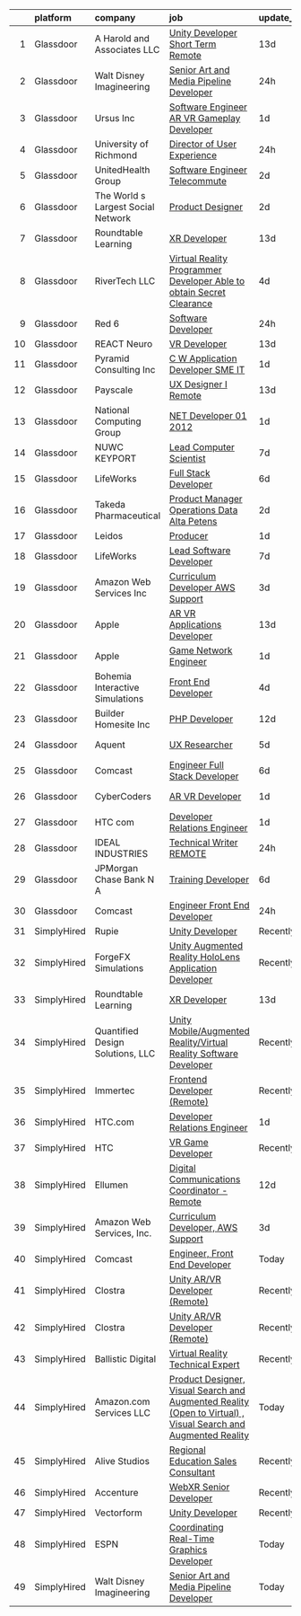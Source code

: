 

|    | platform    | company                            | job                                                                                                                                                                                                                                                                                                                                                                                                                                                                                                                                                                                                                                                                                                                                                                                                                                                                                                                                                                                                                                                                                                                                                                                                                                                                                                                                                                                                                                                                                                                                                                                 | update_time   | location                |
|---:|:------------|:-----------------------------------|:------------------------------------------------------------------------------------------------------------------------------------------------------------------------------------------------------------------------------------------------------------------------------------------------------------------------------------------------------------------------------------------------------------------------------------------------------------------------------------------------------------------------------------------------------------------------------------------------------------------------------------------------------------------------------------------------------------------------------------------------------------------------------------------------------------------------------------------------------------------------------------------------------------------------------------------------------------------------------------------------------------------------------------------------------------------------------------------------------------------------------------------------------------------------------------------------------------------------------------------------------------------------------------------------------------------------------------------------------------------------------------------------------------------------------------------------------------------------------------------------------------------------------------------------------------------------------------|:--------------|:------------------------|
|  1 | Glassdoor   | A  Harold and Associates  LLC      | [Unity Developer  Short Term Remote ](https://www.glassdoor.com/partner/jobListing.htm?pos=130&ao=1136043&s=58&guid=000001818a2c2ca599525d7c01589352&src=GD_JOB_AD&t=SR&vt=w&ea=1&cs=1_fe36c126&cb=1655880560177&jobListingId=1007925954105&jrtk=3-0-1g652ob6fi4mh801-1g652ob6t23j8000-1e796db64d10e7f9-)                                                                                                                                                                                                                                                                                                                                                                                                                                                                                                                                                                                                                                                                                                                                                                                                                                                                                                                                                                                                                                                                                                                                                                                                                                                                           | 13d           | Jacksonville, FL        |
|  2 | Glassdoor   | Walt Disney Imagineering           | [Senior Art and Media Pipeline Developer](https://www.glassdoor.com/partner/jobListing.htm?pos=117&ao=1110586&s=58&guid=000001818a2c2ca599525d7c01589352&src=GD_JOB_AD&t=SR&vt=w&cs=1_7d07b76b&cb=1655880560176&jobListingId=1007954530226&cpc=FB7E4A1762AE5BEC&jrtk=3-0-1g652ob6fi4mh801-1g652ob6t23j8000-137ccb5b8523907d--6NYlbfkN0DAFTyt7pbDCC2JPO79CSdi1dIb81yjczP5qsKcZIxgiRd1qisRd4re16D_VG3-wzVWT02QtJwWeidFfUjuO9uPEoH9-6hRM0be5lxEbIKU2nR853Pi3I9vqKbEtLSQoLv5e13mtwRJrQWdm47R-nPYk_K2O40WWHNzx8-dnV7q_1RBNCuPRV3yMT2-vwkND5VsnRy46MAi851YUMM2w6dODVskLlOj8mDhNMnhYeVteyBB34y07RK40I-sR3QLDb-H5to-uzQVZroYYO3rTZvMFkv9ijQ5e5adjPozMZ4kbWLCzg638ql56R2lfbYlfFC2wodnCiKXRMvAmhJFalIiueaSyGpaEgb2kDE36L3jh-QmMK6MRJQk_c0CNl7odX0Vw7zF1Ou2s0tK0wjJG7wLHnOvdCLIMnTKNtAnqttnpE5OjLvZ11kEWdA539EAPuTVN7_g292Yww%3D%3D)                                                                                                                                                                                                                                                                                                                                                                                                                                                                                                                                                                                                                                                                                                                                                           | 24h           | Miami, FL               |
|  3 | Glassdoor   | Ursus  Inc                         | [Software Engineer  AR VR Gameplay Developer](https://www.glassdoor.com/partner/jobListing.htm?pos=115&ao=1110586&s=58&guid=000001818a2c2ca599525d7c01589352&src=GD_JOB_AD&t=SR&vt=w&ea=1&cs=1_f8f110fe&cb=1655880560176&jobListingId=1007952300883&cpc=3DB599BF2F4828F0&jrtk=3-0-1g652ob6fi4mh801-1g652ob6t23j8000-a89439141e159696--6NYlbfkN0CT8vBT9H5mqECx2dfLV_FONLPDKpIRssxVwtj05Tmm4rA5I0VNOPdM1oYsK66ov5rfnjfgAZTug_wuk_D3pyUmhLVPkqVTzPlt3gfN_Qsn5B5UIDGrRKzf7Iyk2_CT6MnWxR91fqgaC9SdvwabNzt0QdMHfrfPitCLVZR0aTS3IIToD99hmnSSmDqqNkCfRgfVZUYT00fECFkcazC2Nnkr1kL_t3afXuShPPy3AzzC-sw8ZkfADxL4Jc8SO3FDnGgytJg6UQbnas4rNgL2-SYM-VWm-QrXSi6NEeMmm9u9rbIIigRffJRHfhdYn6BiDifyhyiKfaGc36GkJ_ikL3OgqOTm65vsFgB7eYcPU1ed9UNG39YEhgyTA1awj-_KTuCfhq_NZH1_vtPeSQK3JeZOChYQdBVvExRP8mBEXr0xvTXGOzaA0m5aAtpkaOE8hHA64ytiA4zky1w2w59ntlsqQu2buiJ0vLqv7RlXZ44UXDaBm_J7h9exs8CD-Qz19tSac7404eNlsbu739TZyTFYEZ35rHEazX8U-V5ZpwhC-C4d7Wq9JaKD8lsdHxwt6uVEeS8XVxgyf3ae7MSWp5xTXFY8LOoxx86aZStmreoxMeA0lBXPGR-gil1AxRSOKEfT20gaHS6DLj0HgaOtSkStyc1BqODMXjgSE64MTNfyZMewFgHWKzp_XhI_SKDL2kxMmw6ygQ6wuR_T9ketYkM6)                                                                                                                                                                                                                                                                                                                                                                                                                                                                              | 1d            | Redmond, WA             |
|  4 | Glassdoor   | University of Richmond             | [Director of User Experience](https://www.glassdoor.com/partner/jobListing.htm?pos=105&ao=1110586&s=58&guid=000001818a2c2ca599525d7c01589352&src=GD_JOB_AD&t=SR&vt=w&cs=1_ae44a0b8&cb=1655880560174&jobListingId=1007954117905&cpc=678FF63AF7ACCB7E&jrtk=3-0-1g652ob6fi4mh801-1g652ob6t23j8000-771d0023974eab36--6NYlbfkN0B4rZm5z_hx-StMuau8L_CkQ17CUpFrlepinLuWzihKphy1kiApdNXPq3ZpdG0xZlf1-pyFWeAAXZGOUD6w9b-2gYP5Myx6w1UT90C_GmXSWg5semNHohO0YWfENyvWMfKPMpP5fdOu03ilHdHWgCfoWB1HUelTH3clme6oiOKy7bN6OCeADrcnbJXhMgIyN38t-MZ4U3N5-_ZZSxhLQ2M9y69PL3j-ZhUsvVEDcuNDLDYsYWSKyUJ1Xe35S8ZMq76NuvVVKYECNVxPrTCC2n_yJERh9uC9ZXF6URF7f2bW-zudEeVKwbPPp-2KgRUBwwosF-hSto9tfl9-Dmh-68ezw9PUOzhWfp29Mqawb0qwx30XEnz4De5c0Jmr1aSryMTVI9gfwk_hPYdnZrI7u2bb1Soktan-uSYHQ1gayJif6xtcMGjZZnJbRFKXulBtyYpsJ4BRKCgIEPImQ9WdBZL1gZj3OeMs5djr8klT3A_DlsEKrcMunoGmOzV-SDyjsxFNPE167fMGVzJGw0lKA6OcEwenAdQX2977J6DMeEt-NnOjroLx5TjP)                                                                                                                                                                                                                                                                                                                                                                                                                                                                                                                                                                                                                                                                   | 24h           | Richmond, VA            |
|  5 | Glassdoor   | UnitedHealth Group                 | [Software Engineer   Telecommute](https://www.glassdoor.com/partner/jobListing.htm?pos=110&ao=1110586&s=58&guid=000001818a2c2ca599525d7c01589352&src=GD_JOB_AD&t=SR&vt=w&cs=1_822554be&cb=1655880560175&jobListingId=1007949760794&cpc=07D58528F3898F33&jrtk=3-0-1g652ob6fi4mh801-1g652ob6t23j8000-57a536328abab61d--6NYlbfkN0C8O9VKdOj_1Zh75e9_CvYhSsWVxS1Pvi5WUWhsf4w7FJvt2herunrAFBR2lpVAffADEWtjZuDSdY3xsQN_WmYx15JHxiEWVwQsivaqjHGX9GtnSgPiJkE3ldGCeXuVRgVlOYv6Q7fwRaXe0Uvnr6JNGhwRuptKJb5NJOZDQ-BMTON_u-dgaczYoUQ4RrF1tO4DDaBksdMiLUa4waT2WBK4NsaPnn3LR0Mn0TSXOIMH9JsTef7ZN63avMZpfi-kVU3w4DYgVDrfB5gyJdBae8U0TslxwxNrSLiUP7WWGyHw4iz5Oddce3ETTViBQ4Oeb74cKY0e958u34xNJIrJGdQPHYNHgoZMgt_1a4ghzFer07dobjEop_BgCmZGlzAYbgaKITTsBdkjWSxKl-g00dMzdTr4JS_o693wTGSLiRmUod4FwT0Hp3Uw)                                                                                                                                                                                                                                                                                                                                                                                                                                                                                                                                                                                                                                                                                                                                                                                               | 2d            | Eden Prairie, MN        |
|  6 | Glassdoor   | The World s Largest Social Network | [Product Designer](https://www.glassdoor.com/partner/jobListing.htm?pos=114&ao=1110586&s=58&guid=000001818a2c2ca599525d7c01589352&src=GD_JOB_AD&t=SR&vt=w&cs=1_d3551f7d&cb=1655880560175&jobListingId=1007950662304&cpc=75B6770C194DCF89&jrtk=3-0-1g652ob6fi4mh801-1g652ob6t23j8000-fe04110d9e9eabe1--6NYlbfkN0DSgjPPcnEdvoK3uuxfISLALE6pB1FR7YSHOr_tSg5_QGIhoz_2VqUepdcKLBLI_zSyCme8RKe9yWL2Y5jRsLpD6uaqUljAdyxTBE1Dr_AZUMFRLSx1C6m0WoyR9qgEIb4SDGFDS1whlrJ8LlnRpMcaG9a6WbdlIn9keVbSu52RCImDfnQFTaQQ9ryn7XtkbYKmMbQ8O0EZJPUpi7CddI2yNVfqDuk5NlJep9y9Z4bpza__fC3ootGjkDnkziJ9oNNp_wUhGrT-WMgqF5idpPOBabEfnz3G8OczlS8yjRex9-IlF9VDqggHyANOIm5PbWLweKKIj5t3CHox_LuEPpHC4A4cjogPoKCF5mqhtjhYTmTfX0t5D9AxvOG4re_phfCcR2OouYw7XozYBK1X2BW88ISGgJnVkdSPdzGPXt3t6liex-yXFvPSzChzzLK-uM4BHWxsYkaN6PZltucUSE-EuR7yde0m4PVWWTe99db7OAT4jAJdn-86vgtgHKSU9g8YRhpn-u_Or9Tkrt72TNtV8zouGtRCnPeQcZSeR322U5Ij74V7kc5JQqwbknV2f7ePBgPKr3eCsQ%3D%3D)                                                                                                                                                                                                                                                                                                                                                                                                                                                                                                                                                                                                                                                  | 2d            | New York, NY            |
|  7 | Glassdoor   | Roundtable Learning                | [XR Developer](https://www.glassdoor.com/partner/jobListing.htm?pos=101&ao=1110586&s=58&guid=000001818a2c2ca599525d7c01589352&src=GD_JOB_AD&t=SR&vt=w&ea=1&cs=1_98412108&cb=1655880560174&jobListingId=1007926294357&cpc=FFA5D6A8ACF56659&jrtk=3-0-1g652ob6fi4mh801-1g652ob6t23j8000-b4c83c1377c2bd14--6NYlbfkN0BVapqBw3SgoS4uv2G4zUYtqIdSNvBDwETDajj4_FEynjBhYcnw-6GY8lSYawgK8xIlX2-F8y9-QqYG-MbYAnEiwFjblf4Yi-xeXgy19zs8nPDIoUkk2MuNbO15ngtk9uRdze1w-AN8rTg-umhdag7Nd-Q0RNCHnv85tAVHu82vMKd76rgcavNPo92y9tJvbq6l3BuNjlr38dXkkdS8CfjXmVxjfk7MADGFal44p_NUJQTL7ZnltXLM6iTBo5vljrEPFjZ8z0ZTEjTAU2uAkDBHrmUxFFc5Qu1RyAgJhoaXwESVdsiPTPJYzf3fedg4IjM78qK0-1yx8nPgRKjp1W3RL8_wj1klYDpeDPFXv-JQGKnfX7wC0yxPVnvDc1AdU3xDPlX5DB_wdcrEARhXZxEsE-3x2eNqVx6lgCe5ArK_X2JLJ2zemBsfPe7nVO6F83s2MmQnmR-5pqJm1UjKUFC76IyZjChIIUpOBxqOYxNqXk3KaTXWYE-r89U08h5yHxM%3D)                                                                                                                                                                                                                                                                                                                                                                                                                                                                                                                                                                                                                                                                                                                               | 13d           | Chagrin Falls, OH       |
|  8 | Glassdoor   | RiverTech  LLC                     | [Virtual Reality Programmer Developer  Able to obtain Secret Clearance ](https://www.glassdoor.com/partner/jobListing.htm?pos=122&ao=1136043&s=58&guid=000001818a2c2ca599525d7c01589352&src=GD_JOB_AD&t=SR&vt=w&cs=1_cc06d562&cb=1655880560177&jobListingId=1007947928122&jrtk=3-0-1g652ob6fi4mh801-1g652ob6t23j8000-9c6357353cf3140f-)                                                                                                                                                                                                                                                                                                                                                                                                                                                                                                                                                                                                                                                                                                                                                                                                                                                                                                                                                                                                                                                                                                                                                                                                                                             | 4d            | Goldsboro, NC           |
|  9 | Glassdoor   | Red 6                              | [Software Developer](https://www.glassdoor.com/partner/jobListing.htm?pos=104&ao=1110586&s=58&guid=000001818a2c2ca599525d7c01589352&src=GD_JOB_AD&t=SR&vt=w&ea=1&cs=1_079de24b&cb=1655880560175&jobListingId=1007954506966&cpc=6EF74AC2F94C1840&jrtk=3-0-1g652ob6fi4mh801-1g652ob6t23j8000-5c4ab0b83e9db3fd--6NYlbfkN0BKgzQyzTF1Q9mOsR1amaS-juVGLjHt5Cdom-gEF9y-xS0Vel0hhr33OUoAFojkZTzCCxyAhIwoQ3SKk3r6crmKD9iTbnHnckuIkOAw5our6bD3BudqyrmfNQD5cy0RhvJxJo-ysTYFanxeGh09IpdfdRulBhDWqkk0Jq2ImeYR9SWRM0iCMeUKtOM3fPJzZTr-oDMKYulmY0JgQf35hdpVzAz3NM7bCY4cEiOhCKOKtfuEBjf77a1Ne0LxPsU4tKZ4u1k929hTtCJS-j96OrvJoOOGHf5_T0pI690dktyt28unbE2hNukoCjknWTQyEcLk_cec1yTKDlYDB5B1zu5pleSZbI7yqxTAoCb8rIlNdt2gHu0Z375RKdCV_Pj2hAnBr9-3IzyEVm1-ujNEu_4PBdj15cBctEN9qOcJf-lOCp8xdRZ7Qz3gCcANT-OBQzrRPGOoHq9NgRTDHqIloElJ8GvdioRCR9FKiIeu99zp0YB9ejw3MN01ObYyVYVWo1STejPNloySjw%3D%3D)                                                                                                                                                                                                                                                                                                                                                                                                                                                                                                                                                                                                                                                                                                           | 24h           | Orlando, FL             |
| 10 | Glassdoor   | REACT Neuro                        | [VR Developer](https://www.glassdoor.com/partner/jobListing.htm?pos=102&ao=1110586&s=58&guid=000001818a2c2ca599525d7c01589352&src=GD_JOB_AD&t=SR&vt=w&ea=1&cs=1_246bb492&cb=1655880560174&jobListingId=1007926157479&cpc=D7FE8E303655E3F3&jrtk=3-0-1g652ob6fi4mh801-1g652ob6t23j8000-08f4197f72c854dd--6NYlbfkN0DWtRa9NJfjQIs4MWRRqD4F41esfMsK79cV24t80VXfzfpF_nI5kuqS4R4oIvfcoozDKYBcplR16Zgg9Y7_RxSrNoalI8xIjOw1EUioIVxUZfkhU-n-lO2uN2wEdcgAO7OIc55de70sUbOWwVGWgxbf8JfG7UHMtgwKEa4eME8RuNWPBH8lI83XfCWlGFAiEjSkYrVEuTN1HwiL1wxrCXGAW3ewhXaOX_urZIvAKA3--w50K06lNREFhaiNDmf3ABquTUde0Q8sKY9GZD07RGk5x8Wv-FwTI5m2eKGPDBLITa6uaVUNEwNBJVte_bS89s5kYJ5B0uJD01n2_AW0z-eGGjlVlr_NMDkSRsKo9oL7IVB9oGvObvhZlnz5R0AveI7SokEyn-l1Fqa5qukpS-ZeYTrYnjFLg6iS6b-jKk4-W0a6b89ssmQ0u06_hiP2tx99LPLEPokEEfoEq-7FcLCpoa6dia0MvuwDxWleBFtBt_sMGWw-qnBZ)                                                                                                                                                                                                                                                                                                                                                                                                                                                                                                                                                                                                                                                                                                                                             | 13d           | Remote                  |
| 11 | Glassdoor   | Pyramid Consulting  Inc            | [C W Application Developer SME   IT](https://www.glassdoor.com/partner/jobListing.htm?pos=120&ao=1110586&s=58&guid=000001818a2c2ca599525d7c01589352&src=GD_JOB_AD&t=SR&vt=w&ea=1&cs=1_d4b80196&cb=1655880560177&jobListingId=1007952275050&cpc=32EE424DE2B657EB&jrtk=3-0-1g652ob6fi4mh801-1g652ob6t23j8000-e9ee24cc47baadd7--6NYlbfkN0Bjic9BpODao-m9BEup4myv2yv9o6hanv70kCRpjMjSDcmmrD9YS-C3x1sAbJGW_XqXLukYXeFy2UsYH6Zp3KwaUGgsy0ZBJHNLraHcqitL2ypQYJ9AMJ6toa7dx6nazSCVEU_PQiK-sas6QB28EDjjCqHPXNbcYaIHj4ulC3Rts7jWAwsEG-fVdHaEPKNUm-3YsxQiFkq3NwCERzPuAS3rzSuE8qQaEZZ_NWjkShwF9y9TumUT4T5hdEKe2hGq_8Aza_hKb5oFT1_JiamEQX4WIl8O5TjTJ-uKClOPCTQewYn53v1DeFVTgKz__Plm40CzAk7FIHOQ-cSRJlg-CPVkRXrKMKBeKpsU22-4B-XtGbdPq2SnDCAjq_xDyq1pjXqiRj2qMHjjzc5tDD6Pt-HtxiH3LzYkWR5_cAEGpbAfjYBoDVVJ8NoJHR-HO2oPAkUZE9Omxw9U4wgD2XAuBYcvxyZ_IBTmw0SvAxxS0UlJOo-uozPdEiiTT-HFBjp5Y0GzBjPbMMafgdd_Hhs2fwpvlepKyPOpY1ZvyxVcY55CXigq2dWBl-wj4w1-lTsoRr6bF7c0gGQ8wx1qyiQYAzk-RnKMzJjSz3L0rkAhogY7oqHq3wA6mhoX_mFCLXWOfP6TJ7lysvAE2iPngZu5MeTs8MgF8gjLQgXjvKS8iWM1ox94fDmUnGIfRC9ePopRzgpWqmNdSgRLkp2lGD1tC-2u7JafdF0xrz5dzgp8Am0FXQ%3D%3D)                                                                                                                                                                                                                                                                                                                                                                                                                                                           | 1d            | Charlotte, NC           |
| 12 | Glassdoor   | Payscale                           | [UX Designer I  Remote ](https://www.glassdoor.com/partner/jobListing.htm?pos=124&ao=1136043&s=58&guid=000001818a2c2ca599525d7c01589352&src=GD_JOB_AD&t=SR&vt=w&ea=1&cs=1_fd80775d&cb=1655880560177&jobListingId=1007927757558&jrtk=3-0-1g652ob6fi4mh801-1g652ob6t23j8000-5a3521b60b208778-)                                                                                                                                                                                                                                                                                                                                                                                                                                                                                                                                                                                                                                                                                                                                                                                                                                                                                                                                                                                                                                                                                                                                                                                                                                                                                        | 13d           | Chicago, IL             |
| 13 | Glassdoor   | National Computing Group           | [ NET Developer   01 2012](https://www.glassdoor.com/partner/jobListing.htm?pos=113&ao=1110586&s=58&guid=000001818a2c2ca599525d7c01589352&src=GD_JOB_AD&t=SR&vt=w&ea=1&cs=1_eaf57b31&cb=1655880560176&jobListingId=1007951674122&cpc=5EFBB0462F9C6B7A&jrtk=3-0-1g652ob6fi4mh801-1g652ob6t23j8000-a83c62fb8bbdef4e--6NYlbfkN0D1IdhwiI-MbYliDxlkdzQl0PwcHEIzV5bYyrHGTsr8-C9iLEpciUiPq-bjpQ6SnwtQcFq7KNC6NOsOp3LWmvo9ZW_wewQGwjYMAdqZshQEUYnc2qLTmZxyVBF0C44-4Gia_9lGP7xeiMxFZDTkzjjHZqU0x_3lxf7Ukou1Lp70WqOGAH1YypQy91w4OOjnNj7DP7EZk5PW0F2IAMA5xb28SyA99nPfoNUz78JJfUtCb0sgGgoMiNOuS8VSM57BCRX-eA5wFS1RwKM_I8wSyWO8RzNsEfz8j1FXdY6azJiFSUe86RCqSLVYJMPzC9ws4AbkKyzb3HKghuDl0iN42YjtdK2Lj4XFMbDT6vnfAA-6HRyjMaJ3lkkAe3IrO76k-XegyJ88XUTmfaQMzwGnjhUIo5AWK4SrV_6mmQ5-B5XzZau5hO8n1WH24z_Sxh7EO4SdeDT5sOu5fkorP8bT6rGWUn128Kgvr-luEfCJPYd1a5b7wB2XGyVxe9sNBuOXT5U%3D)                                                                                                                                                                                                                                                                                                                                                                                                                                                                                                                                                                                                                                                                                                                   | 1d            | Cayce, SC               |
| 14 | Glassdoor   | NUWC KEYPORT                       | [Lead Computer Scientist](https://www.glassdoor.com/partner/jobListing.htm?pos=127&ao=1136043&s=58&guid=000001818a2c2ca599525d7c01589352&src=GD_JOB_AD&t=SR&vt=w&ea=1&cs=1_22e32ea3&cb=1655880560177&jobListingId=1007939664650&jrtk=3-0-1g652ob6fi4mh801-1g652ob6t23j8000-c1ad3486c53b9f0d-)                                                                                                                                                                                                                                                                                                                                                                                                                                                                                                                                                                                                                                                                                                                                                                                                                                                                                                                                                                                                                                                                                                                                                                                                                                                                                       | 7d            | Keyport, WA             |
| 15 | Glassdoor   | LifeWorks                          | [Full Stack Developer](https://www.glassdoor.com/partner/jobListing.htm?pos=108&ao=1110586&s=58&guid=000001818a2c2ca599525d7c01589352&src=GD_JOB_AD&t=SR&vt=w&cs=1_0988c724&cb=1655880560175&jobListingId=1007942257419&cpc=F4EED0218A761C36&jrtk=3-0-1g652ob6fi4mh801-1g652ob6t23j8000-6edff205a2a916ac--6NYlbfkN0DLmrqCN2v1TO8im94Z8ijjg5B0bygWI38WyDDoeOWhaQvk6bM5zeSyQrwlZm0cpZDwTaFG5QnJ_fo2RpYEOIrbLBt1bvrVAEoEe2QQCAV8zSSa9eyOFEStRmHfxArxq_LgzbGgVM3SgXwImqqrcH13yMNhL8wCohqVtFX156mpZ8aAyjYeANsccM0SW5RAO2p8kqu4ZFnH9x0cuyd0vewcpr4k8DzI2z1t4bqdHmc6mY_0v2W2j5xfsX-LJl3p2U-_sIiDaLUQ2K7yphfAcWJ5mxgydywNPwpcVLtc4nerD1k23u3_F0mhZ11baIqq3qF864OB4cOH0GCzCIxfDEh49Hf819i2c280GI2Q8aU0kqvAbsLsLy25bpVgpWw8cL20M5vtxXGbAJXNyEvKqj1GhUHJ7SasgjnZCi9h_YRpScO5gFx9fTg-Pt4breeHwNMPfRPZ3rNPV9n3pXn-7hrKLZEjJjrjOT3f_9hPShGvGie4XzoDnfziGV_PZVFoVHU_21Wj5-3a1P0UIeM6bNzyWrJar4OAnVKElLZVvHQJYQ%3D%3D)                                                                                                                                                                                                                                                                                                                                                                                                                                                                                                                                                                                                                                                                              | 6d            | Remote                  |
| 16 | Glassdoor   | Takeda Pharmaceutical              | [Product Manager  Operations Data   Alta Petens](https://www.glassdoor.com/partner/jobListing.htm?pos=118&ao=1110586&s=58&guid=000001818a2c2ca599525d7c01589352&src=GD_JOB_AD&t=SR&vt=w&cs=1_41475541&cb=1655880560176&jobListingId=1007950556573&cpc=B076152010A3B66C&jrtk=3-0-1g652ob6fi4mh801-1g652ob6t23j8000-5d74d04c1490e5f4--6NYlbfkN0Dpk2nRRB2qCzcWtelMs6RnOpE2QQykp_Gr47Tac0r5hCH0J3UzLxpgpuhWWRPjzv9cW_LTHQpQvBm8kt02s8jvUVzISfEFMqoo59CCAWJ7IQmUR7w2hUWF8Z6uPGOiShXjqUXkGYnDx_zuSDjbx7afWI3QjSw7mTSlrrOUL79fk4UsgPiqjNFYL8CpQmNM_OCB62BG5uBvOIQw7ttZyOJt0KPs6ACfR3wq0pR8ZXhIyEIPJkg8KpZHPY_N4k25lPqzh6SClnGflYbVphopsMhTD1_LkX6r1hBYQB3RNdDs0723nZiFLCc6hpqEA14V1KFwbAG6tYuvevAFqS3CFPMcOUmKaNTCV7Ce4C_OIMeWDXTeWZSQ97ELU37t2fhV6blfH-5IxburW4A8PtvDsNBBuj4FEbDVWH0LeINE9dRMe6kUpiJ892bE)                                                                                                                                                                                                                                                                                                                                                                                                                                                                                                                                                                                                                                                                                                                                                                                | 2d            | Bronx, NY               |
| 17 | Glassdoor   | Leidos                             | [Producer](https://www.glassdoor.com/partner/jobListing.htm?pos=107&ao=1110586&s=58&guid=000001818a2c2ca599525d7c01589352&src=GD_JOB_AD&t=SR&vt=w&cs=1_9a92b19b&cb=1655880560175&jobListingId=1007952871306&cpc=883DC43018083D9A&jrtk=3-0-1g652ob6fi4mh801-1g652ob6t23j8000-1a83a1b0d4ed5ecb--6NYlbfkN0CZUO70VSdYKA8PR3jfrSh5ljhqJhfDt0PzQCMubt8cRihWbmqO_-CcWTBwQGpXTij5S_-TewSSMJti2chcB5kTjdnznaRiqfazoIpF0Lsot3erunGmHAMxyE0RTZH1dCAeIsvGI_pqrxzgsMCedP9UhyfzCrHid_31f6pHDsN8pObSzw9L0juQCDXJBHRtmjK8FzCZOMAX-XEHHVL8dXdKdvxhyR5FST68karLbFZb_HdWLvkYWexyLEM9-RAPubpPqhSoFDg7OYEVSREL3zWqxNMrg5HnK6fM42a_Ta0Hd6frnUt09dsgtNXjO6cyzTclLuBFFDV_94eUO-EqMYP7cDdtpFrWDSueV2cucDE8GgcZrxRetFolLK8toxjvpkXqxvo-rWOhuzaowEnO5Uxmyb32jU21nnR8cNDznrK4pB48K9QVmym7wl1t2yqSvJHwCGfg78r4vC5ynaz01WQlfXeTpfyaL8f2ck5EGlj8HKhijuUKX6SNP_zen3-pYYRCwGmZV0vrvZWcwWly55Ckbw8ZoMd5i2hAJZ2bdK0sAVopv6UPhT9dtGKNnYX1FpMtaSg2iHDYjrpdhQgDCwh9Njxxb0rQ-hI%3D)                                                                                                                                                                                                                                                                                                                                                                                                                                                                                                                                                                                                                                        | 1d            | Reston, VA              |
| 18 | Glassdoor   | LifeWorks                          | [Lead Software Developer](https://www.glassdoor.com/partner/jobListing.htm?pos=109&ao=1110586&s=58&guid=000001818a2c2ca599525d7c01589352&src=GD_JOB_AD&t=SR&vt=w&cs=1_8c060ab1&cb=1655880560175&jobListingId=1007940195191&cpc=F17331D9BECC482A&jrtk=3-0-1g652ob6fi4mh801-1g652ob6t23j8000-6e014df9486f8771--6NYlbfkN0DLmrqCN2v1TO8im94Z8ijjg5B0bygWI38WyDDoeOWhaQvk6bM5zeSyQrwlZm0cpZAN6VXhOZlidcxiJ8kxftUgHNP885yTbuvIy2pQtbwc2uxXcGMnjHAkHSxpUC-cuDfzyQAUohFgAkzHI1e0VMHH3D8Xze8WhjJNq7mKBsdZvotPapEfqWKUu85TzernhHy7aK-MqkgwYwzj_GLWMdzJjsgLzg3B9Ojp067j9nusO7nb0K5Hc8EREv5BGhRcG-G_QgbT0yJWpHFQwIhSdCQc18eY8LS6pOs6xUnNY7uIgZW981Q_js_tOt5tDiWI3tFIQkJnY4ml5ZFNfPZM95ZTHN1bsziIxFNACqn4JPXIfgaheOcEXGCMPuP0erUJuitfiLdMWrG4ejM97CuEcqr3dbi2Cx0D7up2G7Y8J1qY_GCmK67LNmV5-ZD5TOnjjy-1mjJ9avYpEvRAe8UWXZsDFeQPlV84Vqeukpku_-4Kpyucejlq23E0nWA0XjTzZLj_XhsRTi3HZhgMbdR50v146isGGHPAoSg1nG-Yhr7Bqw%3D%3D)                                                                                                                                                                                                                                                                                                                                                                                                                                                                                                                                                                                                                                                                           | 7d            | Remote                  |
| 19 | Glassdoor   | Amazon Web Services  Inc           | [Curriculum Developer  AWS Support](https://www.glassdoor.com/partner/jobListing.htm?pos=123&ao=1136043&s=58&guid=000001818a2c2ca599525d7c01589352&src=GD_JOB_AD&t=SR&vt=w&cs=1_3abbdb3b&cb=1655880560177&jobListingId=1007948569854&jrtk=3-0-1g652ob6fi4mh801-1g652ob6t23j8000-babf0940e10045d2-)                                                                                                                                                                                                                                                                                                                                                                                                                                                                                                                                                                                                                                                                                                                                                                                                                                                                                                                                                                                                                                                                                                                                                                                                                                                                                  | 3d            | Remote                  |
| 20 | Glassdoor   | Apple                              | [AR VR Applications Developer](https://www.glassdoor.com/partner/jobListing.htm?pos=112&ao=1110586&s=58&guid=000001818a2c2ca599525d7c01589352&src=GD_JOB_AD&t=SR&vt=w&cs=1_6319638f&cb=1655880560175&jobListingId=1007927430862&cpc=AC285F3A3ECA6BB0&jrtk=3-0-1g652ob6fi4mh801-1g652ob6t23j8000-69fcb8720df6bece--6NYlbfkN0BvKrLyj5gPmtZO9T8euul8TCxuuKNOtzRJOomxnwSEodTz2Bc-sPZlbtkML8D-m4qjCGnf4bnfUhIPZeLIg-kWsoLpYUZE6w8n5VLz2izTVNhE8A2fpsHuKRjE-oAiuIZERgxxAwRuKy4gW9q-meSy0xsMy36UAtY1PkgNswdAEi46H-K9YB9C7AMXtWREManmm1I6ba702Y1oSDlqE9RT48oZnRjARmUWQKhPrH_LBZFFZnZN5Ehm-EE1ooqZfTwWsX22iQFOBEcR8c3yAyW0ftSv-81JR3JDURiwyomwXyoKX8gBFICQvOUeFc80kHnU270IW00-GGUKR8ZVwM6ftRrNgehQouNytg98UHeyz2gAK9U-ASplL9_Hu0lak7CMdFigGWXmFlBMfNiD0hJk1cID8tMDO6BQSGx7fOr4O2wtrV_qE-qALmXpUHdJVIlGOngtWqd_25KotY08gUXFZNnHjP5824V8QJgxleCy3ZHBdAmshJsbaM94CjwmIUYqyx52pgXpMvW6eZmcTO9lZK_5wKOczdCQyMLIvM5nRozVZmm-elVx6WnjeevlxRfsn0hxKvO14URS6s-O9MFbzXUxIM8ftyJs1tcb6MjdSgYiBZBbwiIq2_9yn-JAK71sozg701lwDzI7ymnUUn3McTlDbVy4yCnVqHaCtuVwjTUpstF0Kq9YOmYm0cLMDNkWXHEh7CFFkWZL6h4K7AIaLeV32-ZN_JJRyDpNp7z0FChWN5OcYcBN037CNdlQjTHgzsGd7QUUpgdbAjhhvL7nNy0KfP8qt0F6K0y2nK5S3T0d2-GWJvTB1Z9glhCow7YewO5u-VEmW4tg8-xMMQkixahYT9V7kl-Dp4eFUxDSHjD05FwnENaMT6TdyaqGAh0Lnb_YAXb2BgOlLCaiF43zFjQvUK42a_ZM9m-GtVeCX_1-zxsNBpDrynrQT0ITfQ5iGRTxQxSoqg%3D%3D)                                                                                                                                                                                                                                      | 13d           | Boulder, CO             |
| 21 | Glassdoor   | Apple                              | [Game Network Engineer](https://www.glassdoor.com/partner/jobListing.htm?pos=116&ao=1110586&s=58&guid=000001818a2c2ca599525d7c01589352&src=GD_JOB_AD&t=SR&vt=w&cs=1_10bea034&cb=1655880560176&jobListingId=1007953181142&cpc=654405A9B1E0A9F5&jrtk=3-0-1g652ob6fi4mh801-1g652ob6t23j8000-931e1812892ce7cc--6NYlbfkN0BvKrLyj5gPmtZO9T8euul8TCxuuKNOtzRJOomxnwSEodTz2Bc-sPZl29JElYHfcoRCMqvYUtquR5uqjCEaU_1czYpmMBoUHDEJVd-07kPstOWGeQFZewkj5scNYBlAISW75VdD7II5XvnHZBBguJMWvDv5C8EzMDC2y9flvZ0cPXjUlsSCa8ZjukKPtxDBCVwNxaIc3HQJSMevCL46QEX2oA_Wqj4aR9g3GOKeHSlW9hjQ7Wp6kfCV6oXuuoBwFQH4qYIx1Mi-1MsqgQvVLCBNWWaB0Z1sIdDtR9ioWTVy8jHzbqDG7QlT26F5nLgJUoUjvgz3CfJl_Ux2634DPHV0zSZRVp5GcmZHdrfkQP5bllxbhcEO7pnS7efayhPy55lKKbLIYwj89QvhJ_6A4Zr1bO3cvN25Yoo25xuvTlyG5HF8pKADHJut757qSijm2qSQvRPHk5crAoXCER2-4cU5QQgeBZP1ac9g3kAl4gfF5FtJzGGogQWYL5hFIlIv9z9vdJKLCf8gEdc6UVxjsoWnoZYftXUUDjhsOLLcRr9z-SMWQ_Ircp15pzFKf-_yq2DsHSrbh5aJQ_15RQsh-5Tm0xV0SwN_Xd7eMMfxLmMxCx8JQGfBLYOpn1GB1-cqgrFDxfZwxuxi3Gm2RlxMJVgU5C8j2LIDuBK8ej6TvCEgUthrH7vtheODfyYv2Nr4tt47NT8fAwAc7WCq1ktOj2qI-dnIyUx_ruD7jdHZqYKcMStYRdBn_dwSjDVdlok1Lt2NR8Q_AUYmkZc0_06Iw5_UJk15-T18HDanueJyPzRai3ZcV7WEGALK6dRH-nMCfTmor7ryGyqBgNsq5UWYbrePFhAmR_ROINsAHMcW8CqsNwnFAzXIOeROvkUUZGo3NNwqa--CPraJxASw6uxcTxFsZnV2UOm9IqQJjPKc95GqdM_nUajjgvMeubi4FCh0EbRYfoudmzTnfQ%3D%3D)                                                                                                                                                                                                                                             | 1d            | Culver City, CA         |
| 22 | Glassdoor   | Bohemia Interactive Simulations    | [Front End Developer](https://www.glassdoor.com/partner/jobListing.htm?pos=128&ao=1136043&s=58&guid=000001818a2c2ca599525d7c01589352&src=GD_JOB_AD&t=SR&vt=w&ea=1&cs=1_62c32635&cb=1655880560177&jobListingId=1007947959648&jrtk=3-0-1g652ob6fi4mh801-1g652ob6t23j8000-d25e95c7c97297aa-)                                                                                                                                                                                                                                                                                                                                                                                                                                                                                                                                                                                                                                                                                                                                                                                                                                                                                                                                                                                                                                                                                                                                                                                                                                                                                           | 4d            | Pittsburgh, PA          |
| 23 | Glassdoor   | Builder Homesite  Inc              | [PHP Developer](https://www.glassdoor.com/partner/jobListing.htm?pos=126&ao=1136043&s=58&guid=000001818a2c2ca599525d7c01589352&src=GD_JOB_AD&t=SR&vt=w&ea=1&cs=1_27d4bd87&cb=1655880560177&jobListingId=1007930136454&jrtk=3-0-1g652ob6fi4mh801-1g652ob6t23j8000-d0f71c22f0ba2e5e-)                                                                                                                                                                                                                                                                                                                                                                                                                                                                                                                                                                                                                                                                                                                                                                                                                                                                                                                                                                                                                                                                                                                                                                                                                                                                                                 | 12d           | Remote                  |
| 24 | Glassdoor   | Aquent                             | [UX Researcher](https://www.glassdoor.com/partner/jobListing.htm?pos=121&ao=1110586&s=58&guid=000001818a2c2ca599525d7c01589352&src=GD_JOB_AD&t=SR&vt=w&cs=1_0a725d24&cb=1655880560177&jobListingId=1007945516155&cpc=C4A69CCDBB3B9599&jrtk=3-0-1g652ob6fi4mh801-1g652ob6t23j8000-b0be8995afb4ccbb--6NYlbfkN0DMrcEu7yrtATojKJA7cEzGQ3FdRGWLh0CZQInL4ECGI9gD0Wolx9R2v-Aex0-GK044TPwgLq_FLshvq3tg_BAMrhxunZU4iWDqBFu2I7roCWk0nRVEY09LxS4C_Xaq7zRow4qixWmywHHWaSPJuVMMl7Bwmn0UFQBQZGnx9OvGzS2uzBSDa-4ULEg_CIfyvFpxRbpsmlObzLFh1quAuLnNix9OqhiMqpTP7NM35Gxbb9s5RPp8F2fOAYA0pvgQbW9MXHAb5o9p0R9M1PU3r532VBHeLKX80yRKoMIKLbzBNkg4hDErQQS4Spc5wXeknBE5jszbDHRc68ga0QLG0yw3MEtZyn7UQITJrB2_d85HUrfqh3u8pd-9i6ziJ-4H4iiHW4YCtM24Edy4DoaDRnxmrnfxSjn1ag39BB0BAy7eFzsk98VlLgV8XQ0iX0-Gjkm5HDODikiReQ%3D%3D)                                                                                                                                                                                                                                                                                                                                                                                                                                                                                                                                                                                                                                                                                                                                                                                     | 5d            | Redmond, WA             |
| 25 | Glassdoor   | Comcast                            | [Engineer  Full Stack Developer](https://www.glassdoor.com/partner/jobListing.htm?pos=106&ao=1110586&s=58&guid=000001818a2c2ca599525d7c01589352&src=GD_JOB_AD&t=SR&vt=w&cs=1_d31e5ece&cb=1655880560175&jobListingId=1007941767860&cpc=BFE8C4BF51BDD557&jrtk=3-0-1g652ob6fi4mh801-1g652ob6t23j8000-1c29da54976abbe9--6NYlbfkN0Cj-KmZPsf9w80C8b1WzNVrlanjD2SXJjxuCbUWHsXPZlTAgGmdtIUzoKTi6fK6WvaN83s4jMm4d37cOWnc6VABTFVN-oOU7blTG7vMi8DRUg67WB9gjSnkfiAcpcgkRgC27QzdylfsVfzP0K5Exn-VKJIN__qW9eHks5djk560WFHeYxOfNQO5owE-t1BFpImufGeCSvvsFY14OTVImfgD_0I40xwuNRqw38Z7y6LNQV7PUSP0alqrRJ97YIYyo5pTppAqk0PUJF_h4ZmhP-_vYKfM5Tx3BlE7aO6_Ku1fUqhBVrZf0URF4VTikSpYoQauZZd1OHJd0rzmQDXyFbl_a1BjIIYZPnJYPBHPb5Z1_iAsScWZQf2SaMdiC-H_dYvkf2GLp7rrqtYk6og16wTAc_xPFyMQDRn3HVkY-X6ZvhbU6UPsGiD1zZpq8hBP2ph873d4Vybz-xkGJiptfGrnMgprDS0zxUDVu5b5LKtNAG9yChXeSLQxazVMGMPzCsGZe0vdWacM4oQACiTP_VbOsSVLDZG7hY55qWCJITcD7jhvYlASxNeCfghZ2JWqr2-11pefpRvT9uHncel3QA7AcbFv3RLle-cW4--_PFsNZDYh3Dap_zPQNa7pFAz9f4PjK8BKEyvxA48CuAt-1D597aT5otAyjtDLAancV6E1XO-3Ga02cZKB9yg8PZ3DmUsBLQYCRKFqX3VZQS5e3_Gx1RG3ti_rzLsKzLj4yWn_YKv85O7S2THrdNZt9MLSVOLkdcYunUCNXl8YPeFXWzg5JfAIHId-gKavXLrexgiza-vzkBU6nTNx-_ES1QCZkA1XYibTDvHM3LlpN77VBMuFnecqY6CnsBGs-EuR2-M0V-yBKMJxmDv2RPxV0JcWhJwS2o25DnGBSGemzSbAKZxeD6UaJgAqhy_hJhkeWLpkheRbfb-IIXIgjzmQ-pQKidOYx7BvTD2JC8mi0eh-3GRdxaL0IKMMwnC9XePv_nf2lSNWU0ihmsOn9DkRpyNUwUolA7P3d0FZ0qWGJceJeZ4NjMo8GPmxQXLuAT7pcuPUwXXfcoFBBseB8lOO-NAT3Nbs1sUFKK5yTjLrjp1CiJ04rIM0TDTDoEE6whsABCwhekj2i-9z78AD90GdXfbFv6KS7kHqqC62Ww%3D%3D)                                    | 6d            | Philadelphia, PA        |
| 26 | Glassdoor   | CyberCoders                        | [AR VR Developer](https://www.glassdoor.com/partner/jobListing.htm?pos=111&ao=1110586&s=58&guid=000001818a2c2ca599525d7c01589352&src=GD_JOB_AD&t=SR&vt=w&cs=1_ddbea9dd&cb=1655880560175&jobListingId=1007951483453&cpc=FD1C1DA32C38CFA7&jrtk=3-0-1g652ob6fi4mh801-1g652ob6t23j8000-3dcb2a497ffa8c95--6NYlbfkN0CpFJQzrgRR8WqXWK1qKKEqALWJw739KlKqr2H-MSI4eoBlI4EFrmor2FYZMP3muM02F11t3FVaQCIcgpyiOoKoexAlCadSuO8oEjWOQ8nkgaiY2ZskRt9-gOi_nCCaiItZouiKhHU1a0LiRGrBFBXOyEhl6KXhIO_aj6j8d2Mt-ofTLX-I7vtogq5v0KDZ4cEouTfw69ENcZugqvEFX9qOYtGBBSvq7LENPisiiNnZ-Z-51quOgaPtR-E4a7qhEAf7bQzxoYmclM_d_tsyPR9wsAYjJHIh1T8gkE_RLFvs46qRtw7gwSp47Od_YrlxZqCGZ6RMMmk_N971Ethyd9DG_OMREzIaMJjHRh6oD3e55G83lD_ZiKgVqTFZd4Ee26dZeiwBBgpM2usVAMvT4aqRwloi2et_kvUp3RXei9pofkFfk7MLD484YWRDC-hIOxr_JJTIa8FXOIo2dxVgqoHfwgudJ28zFkWLods_fjvko1xfmbEsqHNCl8zjMrTHxoUJu7YGaTTuC51U33wgOIs0slQoqtECw-pkyDZ4OChREGinkXFa-tr-dcmEOPS1ynyNcyl4sLY8cAdIi_fH1w39WisPR889oNBmin9mkgKfzPZI_nFEDAYUe0SwUGDNuhEJbmbL2T0IR1VOCEzN0M_fud47nv3X9Z1vVmE4InhXVVFcVaGdLBxhRjkLs2XVJtu3ou_tlMtIiep61Rquu3Yxc4CO_p_njd9tj0Oh2Xny2fHAocMZPK7rcPeNZ6fU8BnkCYUVq-mCsbcM62WpdKM1ElXoBa3baN_GCX7Pl_0cQe6w1So8HaDYuzlZ6AN72yXE25zxIs8voQmJhVTvELu6G0sCxwJ66UUfsa5ruKt_uXKZfjtSfLzumj4StFpN0qpFvKiAamP-Z82JLH6ERXlekmhP97IPvx8KGOX3GArUiiL29wlRcRnJVqpjveW3z2AnH2aysUNmT19hJf9D9ifOoR5TrYA36L0%3D)                                                                                                                                                                                                                                 | 1d            | Cleveland, OH           |
| 27 | Glassdoor   | HTC com                            | [Developer Relations Engineer](https://www.glassdoor.com/partner/jobListing.htm?pos=125&ao=1136043&s=58&guid=000001818a2c2ca599525d7c01589352&src=GD_JOB_AD&t=SR&vt=w&ea=1&cs=1_42766f1c&cb=1655880560177&jobListingId=1007952556572&jrtk=3-0-1g652ob6fi4mh801-1g652ob6t23j8000-cccef8cdfe89aa77-)                                                                                                                                                                                                                                                                                                                                                                                                                                                                                                                                                                                                                                                                                                                                                                                                                                                                                                                                                                                                                                                                                                                                                                                                                                                                                  | 1d            | Remote                  |
| 28 | Glassdoor   | IDEAL INDUSTRIES                   | [Technical Writer REMOTE](https://www.glassdoor.com/partner/jobListing.htm?pos=119&ao=1110586&s=58&guid=000001818a2c2ca599525d7c01589352&src=GD_JOB_AD&t=SR&vt=w&cs=1_515ec1a1&cb=1655880560176&jobListingId=1007955352928&cpc=8795CF9063CD573D&jrtk=3-0-1g652ob6fi4mh801-1g652ob6t23j8000-7e29d85f7c0862b5--6NYlbfkN0DrBF_zyngNjhBDtwzdBOfZtDHO81PL-xpvarob0pvLjpjgX4PZ3iaOvCSk71p--P03UgsnBMm1VfG0c_7d9-5vNfrz7wQQGM8EAP5_rR0EHrySvPE8-VhIsIMPLAjjaumV-pKonP-r_VepsAtz4DZ90SLDPwmR6OiF1obYVnjt7YJDNDFTbQ_ZASChfhDlDPhCoNtVOIVyNvFF4olaMRZyAhq3gLdQ-xvvEIWfiKMVaMvng1tJvU_g_6NExOBXyyVrAEKGuw8pP_53-fXGnM2TZN1yvNep5mrF8UxnH_MztVLfkDunOONIJXpAwcbejtzKLtTPntoKBrcri1LNAmbURK31G1iVxYSTvx1EEdvxyRwQ3z5QKPXDgLSdexC8utN4I7QKYvAxfTDzdtAiJeXQ1BqZEtwHjkH8JgZYmgsttOOhrrXcnd9yySDNpVH1QWkU7W8ZDz8DUai8a_eXMikpMP9PY-zt7LdIOorfP3BmM_mmnrdopP-9sy4rWEi02P6LIdubZ5hkbONIEMhUK5-YOyYV09f3dsHdAvcFpS03qGlWtwONg1DGKHpcLLFhJ3Yq1oltop_fFYmfE65JgUcEsAFYzbCbvZ5zxpUc1bQW7VJTYsz6qecBrtIbueBtWJ7zeMVEzUbK2I-hnVMqsF5hiXTPaglEt4WPRbGjlbeRLGxeHfzqwEFjNtYoBTBpB5OXr2lxLAgT-QOX8ytuCiegmwBx5tus_P7HsAv4aOtsTA%3D%3D)                                                                                                                                                                                                                                                                                                                                                                                                                                                                           | 24h           | Sycamore, IL            |
| 29 | Glassdoor   | JPMorgan Chase Bank  N A           | [Training Developer](https://www.glassdoor.com/partner/jobListing.htm?pos=129&ao=1136043&s=58&guid=000001818a2c2ca599525d7c01589352&src=GD_JOB_AD&t=SR&vt=w&cs=1_e5a5d56c&cb=1655880560177&jobListingId=1007941149440&jrtk=3-0-1g652ob6fi4mh801-1g652ob6t23j8000-58b09b388ea80859-)                                                                                                                                                                                                                                                                                                                                                                                                                                                                                                                                                                                                                                                                                                                                                                                                                                                                                                                                                                                                                                                                                                                                                                                                                                                                                                 | 6d            | Chicago, IL             |
| 30 | Glassdoor   | Comcast                            | [Engineer  Front End Developer](https://www.glassdoor.com/partner/jobListing.htm?pos=103&ao=1110586&s=58&guid=000001818a2c2ca599525d7c01589352&src=GD_JOB_AD&t=SR&vt=w&cs=1_8ea5a119&cb=1655880560174&jobListingId=1007955239932&cpc=786328B4A40DC555&jrtk=3-0-1g652ob6fi4mh801-1g652ob6t23j8000-749f8bbfaad08386--6NYlbfkN0Cj-KmZPsf9w80C8b1WzNVrlanjD2SXJjxuCbUWHsXPZlTAgGmdtIUzoKTi6fK6WvZxlOqocUBgxESdj9wNZrzZ4PcjKZSpD3MyttYogRQSb2eC5pLOtKrNnsjagYyqJ2w-mIflj5efnWGBrnfZWuFx5jltknDcC3kzrPr8n4jcHqKXfQLBVPKAHCPiampjoznWYuk1fbuJnUhF718M1Kc9p1-lf3qOB8a3PjiAY8hUUZagwAaBeKwv293NS6hU0kOY8G2wc5h3iQMqvcksLb2tllKzE_q0HcUe8AUkxtVmVqM254vEScjAzKLhmVZsADDulYD62OHu58KJHoLjs6a0ySiV2lRuH6SaugaMYiPef_dDOswY_L2C0E2OQIa_aKO7tUPk5CVIbS0Y6gI5tMi8WyQ7quH-hVw5lbq1H_YdJN0j03a3-69v_WE9mYsfeMawob3ni_uKzYV0p13rOw3YEm35C33GT_XE6xKRQ5uz66A92oSLTeqmZdKdLh39zzzlO4ImEGm95XNA8wCIOwRjQSzjBfdDDYVbvBepM8oVwRj_MO4h6UaDOkYXfgX8H68WQit9y6TN9Xw8Axu8X9XhymrEBnqJzKZqxtZagF257nNJJug2-Htj8pMMgxGOI4JI4eLSj7D4kJvmlPwHfdP2afdnn4Ux9nbmvaVSaI8wBuWYwzvlmoAsqVWRtIMVOo_ovbfy_bovaBZ7sWpV4Y8H-qa2rKvy0st3nK7rgMVR_zPyCn9bi0d6zIrRTXI5zkiKJxKAgWSojTEpHkTy9h12d993uLmCBAXYSOLYukxuuPjOxbrb9va2-yk-Uz1Zau6zMme5JJCGB2xK7zKxRQ0q1wJylwy5qfrCN9Cy_jjaY4-HLXBh7t6c4a7m6pb9aE1g9ROIn-SX7VYz19VIAD51E0h1olubBIkY5WXPUf_sVNWLCtfbR2ET7dz17TPELMF4bU2kE9Le81u7P12zX-qKXrKXHBVbd9kPsLhJpJFGFeRHSl6dNyhOGPdQxF7fEBrrcPueH5lSR_dkrECvY9msuC3xGZg0S8ohlxyNrh67oBqCxm_ehVcAgqQ5X3xo6q147JohZ8dHQwYN3_m8GY02siS5NxPTmWXhgETa0SHItmJ7SzXiMlqIojG45MvPbsCW-rAXX4JxZS4oDz4XGo7LkKDO7pYumN5hsEIpmO8SkIm5OgOhQujg) | 24h           | Philadelphia, PA        |
| 31 | SimplyHired | Rupie                              | [Unity Developer](https://www.simplyhired.com/job/M0Hn3gVyj3pBiM3V_UHRofn7fbQ6nBmYJQekvwH6rtciWcGj3zn4Dw?q=virtual+reality+developer)                                                                                                                                                                                                                                                                                                                                                                                                                                                                                                                                                                                                                                                                                                                                                                                                                                                                                                                                                                                                                                                                                                                                                                                                                                                                                                                                                                                                                                               | Recently      | Remote                  |
| 32 | SimplyHired | ForgeFX Simulations                | [Unity Augmented Reality HoloLens Application Developer](https://www.simplyhired.com/job/B57CKuMHiLAowz6F36Bn81d5fjPdIOPLau78tKhABCGYyjNZ7ZKgzw?q=virtual+reality+developer)                                                                                                                                                                                                                                                                                                                                                                                                                                                                                                                                                                                                                                                                                                                                                                                                                                                                                                                                                                                                                                                                                                                                                                                                                                                                                                                                                                                                        | Recently      | Remote                  |
| 33 | SimplyHired | Roundtable Learning                | [XR Developer](https://www.simplyhired.com/job/wOQuZ9koRYUSm1hEeqD5cBAg2gv6ZaNx9lP6DooZsrvy6adzC62lYg?q=virtual+reality+developer)                                                                                                                                                                                                                                                                                                                                                                                                                                                                                                                                                                                                                                                                                                                                                                                                                                                                                                                                                                                                                                                                                                                                                                                                                                                                                                                                                                                                                                                  | 13d           | Chagrin Falls, OH       |
| 34 | SimplyHired | Quantified Design Solutions, LLC   | [Unity Mobile/Augmented Reality/Virtual Reality Software Developer](https://www.simplyhired.com/job/ZxwsfC98mYOiXoQBQnr3pWfsb77O_5XgRM_rJnD1PyjH40DeQbdfWQ?q=virtual+reality+developer)                                                                                                                                                                                                                                                                                                                                                                                                                                                                                                                                                                                                                                                                                                                                                                                                                                                                                                                                                                                                                                                                                                                                                                                                                                                                                                                                                                                             | Recently      | Orlando, FL +1 location |
| 35 | SimplyHired | Immertec                           | [Frontend Developer (Remote)](https://www.simplyhired.com/job/YT5UPGaMqmLFVW6Bf-7Gadd_T3HkDeiPjXQ8dzI_fh5FEsy8cMrj5A?q=virtual+reality+developer)                                                                                                                                                                                                                                                                                                                                                                                                                                                                                                                                                                                                                                                                                                                                                                                                                                                                                                                                                                                                                                                                                                                                                                                                                                                                                                                                                                                                                                   | Recently      | United States           |
| 36 | SimplyHired | HTC.com                            | [Developer Relations Engineer](https://www.simplyhired.com/job/YI9JjSD4WjNZsSjQSeC7Zvuvos76KM861K29mgHB4IFzBjyuLc7gLw?q=virtual+reality+developer)                                                                                                                                                                                                                                                                                                                                                                                                                                                                                                                                                                                                                                                                                                                                                                                                                                                                                                                                                                                                                                                                                                                                                                                                                                                                                                                                                                                                                                  | 1d            | Remote                  |
| 37 | SimplyHired | HTC                                | [VR Game Developer](https://www.simplyhired.com/job/2pf63Ve6Gqz-fUtg9Xn9cnNmf2QO-7qlhrgvte6sKYdT-r1244ZvKA?q=virtual+reality+developer)                                                                                                                                                                                                                                                                                                                                                                                                                                                                                                                                                                                                                                                                                                                                                                                                                                                                                                                                                                                                                                                                                                                                                                                                                                                                                                                                                                                                                                             | Recently      | United States           |
| 38 | SimplyHired | Ellumen                            | [Digital Communications Coordinator - Remote](https://www.simplyhired.com/job/ldrwp4hw2BovYbIGTaWB6Aqg5ldNBTLktfFxhF9VNM8Cf27ZYldY1Q?q=virtual+reality+developer)                                                                                                                                                                                                                                                                                                                                                                                                                                                                                                                                                                                                                                                                                                                                                                                                                                                                                                                                                                                                                                                                                                                                                                                                                                                                                                                                                                                                                   | 12d           | Silver Spring, MD       |
| 39 | SimplyHired | Amazon Web Services, Inc.          | [Curriculum Developer, AWS Support](https://www.simplyhired.com/job/HK8u_W1s0Qj0XDr9nNnkhPX9sMTG6alrgg3-o7yRflu5mLBMl-pugg?q=virtual+reality+developer)                                                                                                                                                                                                                                                                                                                                                                                                                                                                                                                                                                                                                                                                                                                                                                                                                                                                                                                                                                                                                                                                                                                                                                                                                                                                                                                                                                                                                             | 3d            | Remote                  |
| 40 | SimplyHired | Comcast                            | [Engineer, Front End Developer](https://www.simplyhired.com/job/yC6v656I3Dlbo7fIHaIFnQdVnMu8Ynjwkkmju0YWyNBO71ErjhC0oQ?q=virtual+reality+developer)                                                                                                                                                                                                                                                                                                                                                                                                                                                                                                                                                                                                                                                                                                                                                                                                                                                                                                                                                                                                                                                                                                                                                                                                                                                                                                                                                                                                                                 | Today         | Philadelphia, PA        |
| 41 | SimplyHired | Clostra                            | [Unity AR/VR Developer (Remote)](https://www.simplyhired.com/job/Z1VKUCQBOT3Ts7GmKbQNA3IybBKS6Sth5WXSkNoNgd8tAb_Jg26Wpg?q=virtual+reality+developer)                                                                                                                                                                                                                                                                                                                                                                                                                                                                                                                                                                                                                                                                                                                                                                                                                                                                                                                                                                                                                                                                                                                                                                                                                                                                                                                                                                                                                                | Recently      | Remote                  |
| 42 | SimplyHired | Clostra                            | [Unity AR/VR Developer (Remote)](https://www.simplyhired.com/job/Z1VKUCQBOT3Ts7GmKbQNA3IybBKS6Sth5WXSkNoNgd8tAb_Jg26Wpg?q=virtual+reality+developer)                                                                                                                                                                                                                                                                                                                                                                                                                                                                                                                                                                                                                                                                                                                                                                                                                                                                                                                                                                                                                                                                                                                                                                                                                                                                                                                                                                                                                                | Recently      | Remote                  |
| 43 | SimplyHired | Ballistic Digital                  | [Virtual Reality Technical Expert](https://www.simplyhired.com/job/3_Z9PvPR1KdAK9FvakgJUX5eoOunP3Vdusvs2xDkQg0VEPa7Ew4k8g?q=virtual+reality+developer)                                                                                                                                                                                                                                                                                                                                                                                                                                                                                                                                                                                                                                                                                                                                                                                                                                                                                                                                                                                                                                                                                                                                                                                                                                                                                                                                                                                                                              | Recently      | Williamsburg, VA        |
| 44 | SimplyHired | Amazon.com Services LLC            | [Product Designer, Visual Search and Augmented Reality (Open to Virtual) , Visual Search and Augmented Reality](https://www.simplyhired.com/job/k_ITATYFKPyEg4dftjS7CSwmPHYBTNY95t7pabxDqYgh400k-u213w?q=virtual+reality+developer)                                                                                                                                                                                                                                                                                                                                                                                                                                                                                                                                                                                                                                                                                                                                                                                                                                                                                                                                                                                                                                                                                                                                                                                                                                                                                                                                                 | Today         | United States           |
| 45 | SimplyHired | Alive Studios                      | [Regional Education Sales Consultant](https://www.simplyhired.com/job/QAqA7QUqbofpgmrgm5hoZmVvqa7-CuL1UCwt8JQmFfhZ7ZvEqBmwSw?q=virtual+reality+developer)                                                                                                                                                                                                                                                                                                                                                                                                                                                                                                                                                                                                                                                                                                                                                                                                                                                                                                                                                                                                                                                                                                                                                                                                                                                                                                                                                                                                                           | Recently      | Remote                  |
| 46 | SimplyHired | Accenture                          | [WebXR Senior Developer](https://www.simplyhired.com/job/q8DTo2vSvB4lZy0xzO2hoGe2sUoEoxvaUV91XdBpIEelWIQ_nGVAHg?q=virtual+reality+developer)                                                                                                                                                                                                                                                                                                                                                                                                                                                                                                                                                                                                                                                                                                                                                                                                                                                                                                                                                                                                                                                                                                                                                                                                                                                                                                                                                                                                                                        | Recently      | Houston, TX             |
| 47 | SimplyHired | Vectorform                         | [Unity Developer](https://www.simplyhired.com/job/Y-lwuRPv52-7OMCTN1P0OnDUz5X9Dx0dunctrkPGMbDdNCpeFCOmrA?q=virtual+reality+developer)                                                                                                                                                                                                                                                                                                                                                                                                                                                                                                                                                                                                                                                                                                                                                                                                                                                                                                                                                                                                                                                                                                                                                                                                                                                                                                                                                                                                                                               | Recently      | Remote                  |
| 48 | SimplyHired | ESPN                               | [Coordinating Real-Time Graphics Developer](https://www.simplyhired.com/job/DwSCXy7dMj-i7a4ApraoALnDWGDIzsGzgOKRVMh5np4-q___n65eIQ?q=virtual+reality+developer)                                                                                                                                                                                                                                                                                                                                                                                                                                                                                                                                                                                                                                                                                                                                                                                                                                                                                                                                                                                                                                                                                                                                                                                                                                                                                                                                                                                                                     | Today         | Bristol, CT             |
| 49 | SimplyHired | Walt Disney Imagineering           | [Senior Art and Media Pipeline Developer](https://www.simplyhired.com/job/66H-xIG6dSuIFsUMY6igAWXh34o4klUC8xTwc7L1qFzUU46GZjpz3A?q=virtual+reality+developer)                                                                                                                                                                                                                                                                                                                                                                                                                                                                                                                                                                                                                                                                                                                                                                                                                                                                                                                                                                                                                                                                                                                                                                                                                                                                                                                                                                                                                       | Today         | Dallas, TX              |